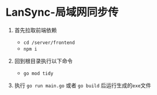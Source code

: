 # LanSync-局域网同步传

1. 首先拉取前端依赖
	* `cd /server/frontend`
	* `npm i`
	
2. 回到根目录执行以下命令
	* `go mod tidy`
	
3. 执行 `go run main.go` 或者 `go build` 后运行生成的`exe`文件  
